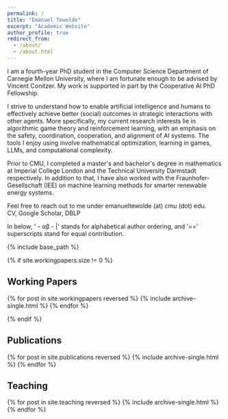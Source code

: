 ```yaml
---
permalink: /
title: "Emanuel Tewolde"
excerpt: "Academic Website"
author_profile: true
redirect_from: 
  - /about/
  - /about.html
---
```


<!-- Welcome to my academic website! It is work in progress, especially starting from the section "Working Papers". -->

I am a fourth-year PhD student in the Computer Science Department of Carnegie Mellon University, where I am fortunate enough to be advised by <a href=" https://www.cs.cmu.edu/~conitzer/ " target="_blank"  rel="noopener noreferrer" style="text-decoration: none">Vincent Conitzer</a>. My work is supported in part by the Cooperative AI PhD Fellowship.
<!-- and to be part of the <a href=" https://www.cs.cmu.edu/~focal/ " target="_blank"  rel="noopener noreferrer" style="text-decoration: none">Foundations of Cooperative AI Lab (FOCAL)</a>. -->

I strive to understand how to enable artificial intelligence and humans to effectively achieve better (social) outcomes in strategic interactions with other agents. More specifically, my current research interests lie in algorithmic game theory and reinforcement learning, with an emphasis on the safety, coordination, cooperation, and alignment of AI systems. The tools I enjoy using involve mathematical optimization, learning in games, LLMs, and computational complexity.

Prior to CMU, I completed a master's and bachelor's degree in mathematics at Imperial College London and the Technical University Darmstadt respectively. In addition to that, I have also worked with the Fraunhofer-Gesellschaft (IEE) on machine learning methods for smarter renewable energy systems.
<!-- <a href=" https://www.iee.fraunhofer.de/en.html " target="_blank"  rel="noopener noreferrer" style="text-decoration: none">Fraunhofer-Gesellschaft (IEE)</a> -->

Feel free to reach out to me under emanueltewolde (at) cmu (dot) edu.
<br>
<a href=" ../files/CV.pdf " target="_blank"  rel="noopener noreferrer" style="text-decoration: none">CV</a>,  <a href=" https://scholar.google.com/citations?user=LpZkIogAAAAJ&hl=en " target="_blank"  rel="noopener noreferrer" style="text-decoration: none">Google Scholar</a>, <a href=" https://dblp.org/pid/305/4404.html " target="_blank"  rel="noopener noreferrer" style="text-decoration: none">DBLP</a> 

<!--| <a href=" https://scholar.google.com/citations?user=LpZkIogAAAAJ&hl=en " target="_blank"  rel="noopener noreferrer" style="text-decoration: none">DBLP</a> -->

<!-- {% if author.googlescholar %}
  You can find my articles on <u><a href="{{author.googlescholar}}">my Google Scholar profile</a>.</u>
{% endif %} -->

In below, ' - &alpha;&beta; - &#124;' stands for alphabetical author ordering, and '==' superscripts stand for equal contribution.

{% include base_path %}


{% if site.workingpapers.size != 0 %}
## Working Papers

{% for post in site.workingpapers reversed %}
  {% include archive-single.html %}
{% endfor %}

{% endif %}

## Publications

{% for post in site.publications reversed %}
  {% include archive-single.html %}
{% endfor %}

## Teaching

{% for post in site.teaching reversed %}
  {% include archive-single.html %}
{% endfor %}


